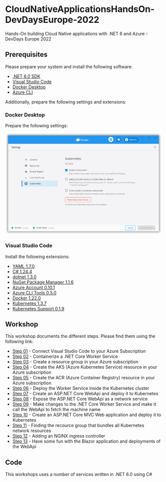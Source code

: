 # CloudNativeApplicationsHandsOn-DevDaysEurope-2022
Hands-On building Cloud Native applications with .NET 6 and Azure - DevDays Europe 2022

## Prerequisites

Please prepare your system and install the following software:

- [.NET 6.0 SDK](https://dotnet.microsoft.com/en-us/download/dotnet/6.0)
- [Visual Studio Code](https://code.visualstudio.com/)
- [Docker Desktop](https://www.docker.com/products/docker-desktop)
- [Azure CLI](https://docs.microsoft.com/en-us/cli/azure/install-azure-cli)

Additionally, prepare the following settings and extensions:

### Docker Desktop

Prepare the following settings:

![Screen capture from Docker Desktop Kubernetes settings](sshot-01.png)

### Visual Studio Code

Install the following extensions:

- [YAML 1.7.0](https://marketplace.visualstudio.com/items?itemName=redhat.vscode-yaml)
- [C# 1.24.4](https://marketplace.visualstudio.com/items?itemName=ms-dotnettools.csharp)
- [dotnet 1.3.0](https://marketplace.visualstudio.com/items?itemName=leo-labs.dotnet)
- [NuGet Package Manager 1.1.6](https://marketplace.visualstudio.com/items?itemName=jmrog.vscode-nuget-package-manager)
- [Azure Account 0.10.1](https://marketplace.visualstudio.com/items?itemName=ms-vscode.azure-account)
- [Azure CLI Tools 0.5.0](https://marketplace.visualstudio.com/items?itemName=ms-vscode.azurecli)
- [Docker 1.22.0](https://marketplace.visualstudio.com/items?itemName=ms-azuretools.vscode-docker)
- [Kubernetes 1.3.7](https://marketplace.visualstudio.com/items?itemName=ms-kubernetes-tools.vscode-kubernetes-tools)
- [Kubernetes Support 0.1.9](https://marketplace.visualstudio.com/items?itemName=ipedrazas.kubernetes-snippets)

## Workshop

This workshop documents the different steps.
Please find them using the following link:
- [Step 01](steps/step-01/README.md) - Connect Visual Studio Code to your Azure Subscription
- [Step 02](steps/step-02/README.md) - Containerize a .NET Core Worker Service
- [Step 03](steps/step-03/README.md) - Create a resource group in your Azure subscription
- [Step 04](steps/step-04/README.md) - Create the AKS (Azure Kubernetes Service) resource in your Azure subscription
- [Step 05](steps/step-05/README.md) - Create the ACR (Azure Container Registry) resource in your Azure subscription
- [Step 06](steps/step-06/README.md) - Deploy the Worker Service inside the Kubernetes cluster
- [Step 07](steps/step-07/README.md) - Create an ASP.NET Core WebApi and deploy it to Kubernetes
- [Step 08](steps/step-08/README.md) - Expose the ASP.NET Core WebApi as a network service
- [Step 09](steps/step-09/README.md) - Make changes to the .NET Core Worker Service and make it call the WebApi to fetch the machine name
- [Step 10](steps/step-10/README.md) - Create an ASP.NET Core MVC Web application and deploy it to Kubernetes
- [Step 11](steps/step-11/README.md) - Finding the recource group that bundles all Kubernetes network resources
- [Step 12](steps/step-12/README.md) - Adding an NGINX ingress controller
- [Step 13](steps/step-13/README.md) - Have some fun with the Blazor application and deployments of the WebApi

## Code

This workshops uses a number of services written in .NET 6.0 using C#